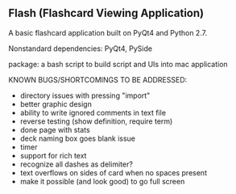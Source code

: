 Flash (Flashcard Viewing Application)
------------------------------------

A basic flashcard application built on PyQt4 and Python 2.7.

Nonstandard dependencies: PyQt4, PySide

package: a bash script to build script and UIs into mac application

KNOWN BUGS/SHORTCOMINGS TO BE ADDRESSED:
 - directory issues with pressing "import"
 - better graphic design
 - ability to write ignored comments in text file
 - reverse testing (show definition, require term)
 - done page with stats
 - deck naming box goes blank issue
 - timer
 - support for rich text
 - recognize all dashes as delimiter?
 - text overflows on sides of card when no spaces present
 - make it possible (and look good) to go full screen
